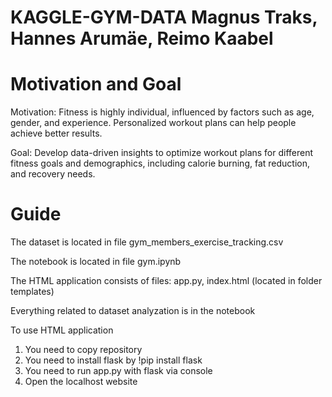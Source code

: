 # KAGGLE-GYM-DATA Magnus Traks, Hannes Arumäe, Reimo Kaabel

# Motivation and Goal

Motivation: Fitness is highly individual, influenced by factors such as age, gender, and experience. Personalized workout plans can help people achieve better results.

Goal: Develop data-driven insights to optimize workout plans for different fitness goals and demographics, including calorie burning, fat reduction, and recovery needs.

# Guide

The dataset is located in file gym_members_exercise_tracking.csv

The notebook is located in file gym.ipynb

The HTML application consists of files: app.py, index.html (located in folder templates)

Everything related to dataset analyzation is in the notebook

To use HTML application
1. You need to copy repository
2. You need to install flask by !pip install flask
3. You need to run app.py with flask via console
4. Open the localhost website
